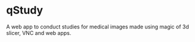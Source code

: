 # qStudy
A web app to conduct studies for medical images made using magic of 3d slicer, VNC and web apps.
